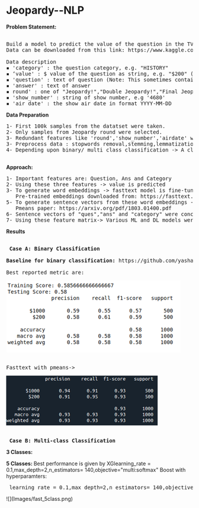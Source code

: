 # Jeopardy--NLP

<b> Problem Statement:</b>

<pre> 
Build a model to predict the value of the question in the TV game show  “Jeopardy!”. 
Data can be downloaded from this link: https://www.kaggle.com/tunguz/200000-jeopardy-questions 

Data description 
▪ 'category' : the question category, e.g. "HISTORY" 
▪ ‘value' : $ value of the question as string, e.g. "$200" (Note - "None" for Final Jeopardy! and Tiebreaker questions) 
▪ 'question' : text of question (Note: This sometimes contains hyperlinks and other things messy text such as when there's a picture or video question) 
▪ 'answer' : text of answer 
▪ round' : one of "Jeopardy!","Double Jeopardy!","Final Jeopardy!"  or "Tiebreaker" (Note: Tiebreaker questions do happen but they're very rare (like once every 20 years)) 
▪ 'show_number' : string of show number, e.g '4680' 
▪ 'air_date' : the show air date in format YYYY-MM-DD </pre>

<b> Data Preparation </b>

<pre>
1- First 100k samples from the datatset were taken.
2- Only samples from Jeopardy round were selected.
3- Redundant features like 'round','show_number','airdate' were dropped.
3- Preprocess data : stopwords removal,stemming,lemmatization,lower-casing etc.
4- Depending upon binary/ multi class classification -> A class balanced dataset was prepared.

</pre>


<b> Approach: </b>


<pre>
1- Important features are: Question, Ans and Category
2- Using these three features -> value is predicted
3- To generate word embeddings -> fasttext model is fine-tuned on pretrained wiki news dataset.
   Pre-trained embeddings downloaded from: https://fasttext.cc/docs/en/english-vectors.html.
5- To generate sentence vectors from these word embeddings -> concatenated power means method is followed.
   Pmeans paper: https://arxiv.org/pdf/1803.01400.pdf
6- Sentence vectors of "ques","ans" and "category" were concatented together to generate final feature matrix.
7- Using these feature matrix-> Various ML and DL models were trained.
</pre>
    
<b> Results </b>
<pre>

<b> Case A: Binary Classification</b>

<b>Baseline for binary classification:</b> https://github.com/yashajoshi/Predicting-Value-of-Jeopardy-Questions

Best reported metric are:
</pre>
![](Images/res.png)
<pre>

Fasttext with pmeans->
</pre>
![](Images/fast_binary.png)
<pre>

<b> Case B: Multi-class Classification</b>
</pre>

<b> 3 Classes: </b>

<b> 5 Classes: </b> Best performance is given by XGlearning_rate = 0.1,max_depth=2,n_estimators= 140,objective="multi:softmax" Boost with hyperparamters:
<pre> learning_rate = 0.1,max_depth=2,n_estimators= 140,objective="multi:softmax" </pre>
</pre>
![](Images/fast_5class.png)

 


